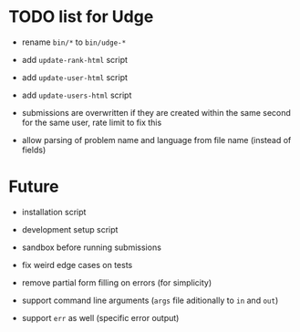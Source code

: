 TODO list for Udge
==================

* rename `bin/*` to `bin/udge-*`

* add `update-rank-html` script

* add `update-user-html` script

* add `update-users-html` script

* submissions are overwritten if they are created within the same second for the same user, rate limit to fix this

* allow parsing of problem name and language from file name (instead of fields)

Future
======

* installation script

* development setup script

* sandbox before running submissions

* fix weird edge cases on tests

* remove partial form filling on errors (for simplicity)

* support command line arguments (`args` file aditionally to `in` and `out`)

* support `err` as well (specific error output)
